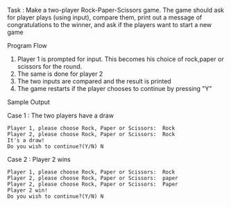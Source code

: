 Task : Make a two-player Rock-Paper-Scissors game. The game should ask for player plays (using input), compare them, print out a message of congratulations to the winner, and ask if the players want to start a new game

Program Flow
1. Player 1 is prompted for input. This becomes his choice of rock,paper or scissors for the round.
2. The same is done for player 2
3. The two inputs are compared and the result is printed
4. The game restarts if the player chooses to continue by pressing "Y"

Sample Output

Case 1 : The two players have a draw
```
Player 1, please choose Rock, Paper or Scissors:  Rock
Player 2, please choose Rock, Paper or Scissors:  Rock
It's a draw!
Do you wish to continue?(Y/N) N
```

Case 2 : Player 2 wins
```
Player 1, please choose Rock, Paper or Scissors:  Rock
Player 2, please choose Rock, Paper or Scissors:  paper
Player 2, please choose Rock, Paper or Scissors:  Paper
Player 2 win!
Do you wish to continue?(Y/N) N
```
